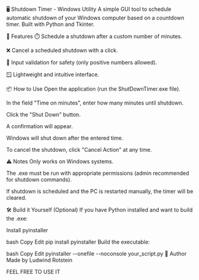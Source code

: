 🖥️ Shutdown Timer - Windows Utility
A simple GUI tool to schedule automatic shutdown of your Windows computer based on a countdown timer. Built with Python and Tkinter.

🔧 Features
⏱️ Schedule a shutdown after a custom number of minutes.

❌ Cancel a scheduled shutdown with a click.

🧠 Input validation for safety (only positive numbers allowed).

🪟 Lightweight and intuitive interface.

📦 How to Use
Open the application (run the ShutDownTimer.exe file).

In the field "Time on minutes", enter how many minutes until shutdown.

Click the "Shut Down" button.

A confirmation will appear.

Windows will shut down after the entered time.

To cancel the shutdown, click "Cancel Action" at any time.

⚠️ Notes
Only works on Windows systems.

The .exe must be run with appropriate permissions (admin recommended for shutdown commands).

If shutdown is scheduled and the PC is restarted manually, the timer will be cleared.

🛠️ Build it Yourself (Optional)
If you have Python installed and want to build the .exe:

Install pyinstaller

bash
Copy
Edit
pip install pyinstaller
Build the executable:

bash
Copy
Edit
pyinstaller --onefile --noconsole your_script.py
🧙 Author
Made by Ludwind Rotstein

FEEL FREE TO USE IT
